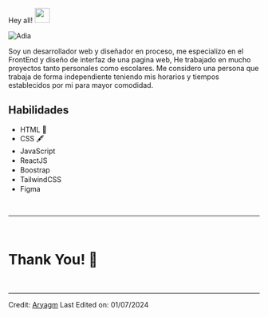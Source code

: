  Hey all! <img src= "https://media2.giphy.com/media/Lm5hxmmI6ucOQGfjKj/giphy.gif?cid=6c09b952o9xti0m387z597k2xqipch3qmqjydym98oef87ve&rid=giphy.gif&ct=s" width= "30" height= "30"> 


![Adia](https://github.com/Reledlatice1/Reledlatice1/assets/132579391/501c4bf4-e939-4177-bbcc-d31b0135cae8)

Soy un desarrollador web y diseñador en proceso, me especializo en el FrontEnd y diseño de interfaz de una pagina web, He trabajado en mucho proyectos tanto personales como escolares. Me considero una persona que trabaja de forma independiente teniendo mis horarios y tiempos establecidos por mi para mayor comodidad.


## **Habilidades**

  - HTML 📄
  - CSS 🖋️
  - JavaScript <img style="width:1rem" src="https://cdn.iconscout.com/icon/free/png-256/javascript-2752148-2284965.png"/>
  - ReactJS   <img style="width:1rem" src="https://cdn.iconscout.com/icon/free/png-256/logo-1889531-1597591.png?f=webp&w=256"/>
  - Boostrap <img style="width:1rem" src="https://encrypted-tbn0.gstatic.com/images?q=tbn:ANd9GcSZyggfIXgL7LDWEU4pX50EP0QsTxIFVlEl4A&s" />
  - TailwindCSS <img style="width:1rem" src="https://upload.wikimedia.org/wikipedia/commons/thumb/d/d5/Tailwind_CSS_Logo.svg/1024px-Tailwind_CSS_Logo.svg.png" />
  - Figma <img style="width:1rem" src="https://cdn-icons-png.flaticon.com/512/5968/5968705.png" />
  


  
<Br>
<hr>
<Br>
<h1>Thank You! 🤵 </h1>
<Br>

------
  
Credit: [Aryagm](https://github.com/Aryagm)
Last Edited on: 01/07/2024

